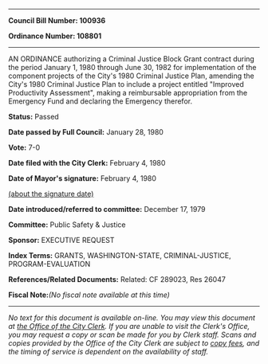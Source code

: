 

********

**Council Bill Number: 100936**
   
**Ordinance Number: 108801**
********

 AN ORDINANCE authorizing a Criminal Justice Block Grant contract during the period January 1, 1980 through June 30, 1982 for implementation of the component projects of the City's 1980 Criminal Justice Plan, amending the City's 1980 Criminal Justice Plan to include a project entitled "Improved Productivity Assessment", making a reimbursable appropriation from the Emergency Fund and declaring the Emergency therefor.

**Status:** Passed
   
**Date passed by Full Council:** January 28, 1980
   
**Vote:** 7-0
   
**Date filed with the City Clerk:** February 4, 1980
   
**Date of Mayor's signature:** February 4, 1980
   
[(about the signature date)](/~public/approvaldate.htm)
   
   
   
**Date introduced/referred to committee:** December 17, 1979
   
**Committee:** Public Safety & Justice
   
**Sponsor:** EXECUTIVE REQUEST
   
   
**Index Terms:** GRANTS, WASHINGTON-STATE, CRIMINAL-JUSTICE, PROGRAM-EVALUATION

**References/Related Documents:** Related: CF 289023, Res 26047

**Fiscal Note:**_(No fiscal note available at this time)_
********

_No text for this document is available on-line. You may view this document at [the Office of the City Clerk](http://www.seattle.gov/leg/clerk/contactUs.htm). If you are unable to visit the Clerk's Office, you may request a copy or scan be made for you by Clerk staff. Scans and copies provided by the Office of the City Clerk are subject to [copy fees](http://clerk.seattle.gov/~public/clerkfees.htm), and the timing of service is dependent on the availability of staff._

